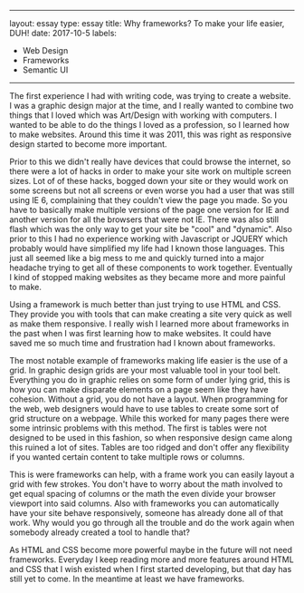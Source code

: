   ---
layout: essay
type: essay
title: Why frameworks? To make your life easier, DUH!
date: 2017-10-5
labels:
  - Web Design
  - Frameworks
  - Semantic UI
---

The first experience I had with writing code, was trying to create a website. I was a graphic design major at the time, and I really wanted to combine two things that I loved which was Art/Design with working with computers. I wanted to be able to do the things I loved as a profession, so I learned how to make websites. Around this time it was 2011, this was right as responsive design started to become more important. 

Prior to this we didn't really have devices that could browse the internet, so there were a lot of hacks in order to make your site work on multiple screen sizes. Lot of of these hacks, bogged down your site or they would work on some screens but not all screens or even worse you had a user that was still using IE 6, complaining that they couldn't view the page you made. So you have to basically make multiple versions of the page one version for IE and another version for all the browsers that were not IE. There was also still flash which was the only way to get your site be "cool" and "dynamic". Also prior to this I had no experience working with Javascript or JQUERY which probably would have simplified my life had I known those languages. This just all seemed like a big mess to me and quickly turned into a major headache trying to get all of these components to work together. Eventually I kind of stopped making websites as they became more and more painful to make.

Using a framework is much better than just trying to use HTML and CSS. They provide you with tools that can make creating a site very quick as well as make them responsive. I really wish I learned more about frameworks in the past when I was first learning how to make websites. It could have saved me so much time and frustration had I known about frameworks. 

The most notable example of frameworks making life easier is the use of a grid. In graphic design grids are your most valuable tool in your tool belt. Everything you do in graphic relies on some form of under lying grid, this is how you can make disparate elements on a page seem like they have cohesion. Without a grid, you do not have a layout. When programming for the web, web designers would have to use tables to create some sort of grid structure on a webpage. While this worked for many pages there were some intrinsic problems with this method. The first is tables were not designed to be used in this fashion, so when responsive design came along this ruined a lot of sites. Tables are too ridged and don't offer any flexibility if you wanted certain content to take multiple rows or columns. 

This is were frameworks can help, with a frame work you can easily layout a grid with few strokes. You don't have to worry about the math involved to get equal spacing of columns or the math the even divide your browser viewport into said columns. Also with frameworks you can automatically have your site behave responsively, someone has already done all of that work. Why would you go through all the trouble and do the work again when somebody already created a tool to handle that?

As HTML and CSS become more powerful maybe in the future will not need frameworks. Everyday I keep reading more and more features around HTML and CSS that I wish existed when I first started developing, but that day has still yet to come. In the meantime at least we have frameworks.


